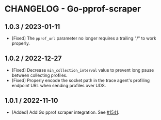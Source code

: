 # CHANGELOG - Go-pprof-scraper

## 1.0.3 / 2023-01-11

* [Fixed] The `pprof_url` parameter no longer requires a trailing "/" to work properly.

## 1.0.2 / 2022-12-27

* [Fixed] Decrease `min_collection_interval` value to prevent long pause between collecting profiles.
* [Fixed] Properly encode the socket path in the trace agent's profiling endpoint URL when sending profiles over UDS.

## 1.0.1 / 2022-11-10

* [Added] Add Go pprof scraper integration. See [#1541](https://github.com/DataDog/integrations-extras/pull/1541).
